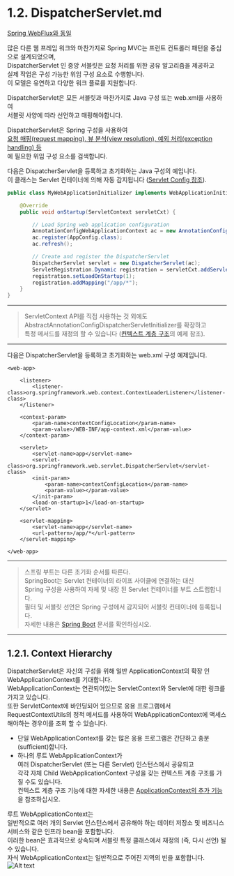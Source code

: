 
# 1.2. DispatcherServlet.md
[Spring WebFlux와 동일](https://docs.spring.io/spring/docs/5.0.4.BUILD-SNAPSHOT/spring-framework-reference/web-reactive.html#webflux-dispatcher-handler)

많은 다른 웹 프레임 워크와 마찬가지로 Spring MVC는 프런트 컨트롤러 패턴을 중심으로 설계되었으며,  
DispatcherServlet 인 중앙 서블릿은 요청 처리를 위한 공유 알고리즘을 제공하고  
실제 작업은 구성 가능한 위임 구성 요소로 수행합니다.  
이 모델은 유연하고 다양한 워크 플로를 지원합니다.  


DispatcherServlet은 모든 서블릿과 마찬가지로 Java 구성 또는 web.xml을 사용하여  
서블릿 사양에 따라 선언하고 매핑해야합니다.  

DispatcherServlet은 Spring 구성을 사용하여  
[요청 매핑(request mapping), 뷰 분석(view resolution), 예외 처리(exception handling) 등](https://docs.spring.io/spring/docs/5.0.4.BUILD-SNAPSHOT/spring-framework-reference/web.html#mvc-servlet-special-bean-types)  
에 필요한 위임 구성 요소를 검색합니다.   


다음은 DispatcherServlet을 등록하고 초기화하는 Java 구성의 예입니다.  
이 클래스는 Servlet 컨테이너에 의해 자동 감지됩니다 ([Servlet Config 참조](https://docs.spring.io/spring/docs/5.0.4.BUILD-SNAPSHOT/spring-framework-reference/web.html#mvc-container-config)).  

~~~java
public class MyWebApplicationInitializer implements WebApplicationInitializer {

    @Override
    public void onStartup(ServletContext servletCxt) {

        // Load Spring web application configuration
        AnnotationConfigWebApplicationContext ac = new AnnotationConfigWebApplicationContext();
        ac.register(AppConfig.class);
        ac.refresh();

        // Create and register the DispatcherServlet
        DispatcherServlet servlet = new DispatcherServlet(ac);
        ServletRegistration.Dynamic registration = servletCxt.addServlet("app", servlet);
        registration.setLoadOnStartup(1);
        registration.addMapping("/app/*");
    }
}
~~~
---
> ServletContext API를 직접 사용하는 것 외에도  
> AbstractAnnotationConfigDispatcherServletInitializer를 확장하고  
> 특정 메서드를 재정의 할 수 있습니다 ([컨텍스트 계층 구조](https://docs.spring.io/spring/docs/5.0.4.BUILD-SNAPSHOT/spring-framework-reference/web.html#mvc-servlet-context-hierarchy)의 예제 참조).  
---

다음은 DispatcherServlet을 등록하고 초기화하는 web.xml 구성 예제입니다.  
~~~
<web-app>

    <listener>
        <listener-class>org.springframework.web.context.ContextLoaderListener</listener-class>
    </listener>

    <context-param>
        <param-name>contextConfigLocation</param-name>
        <param-value>/WEB-INF/app-context.xml</param-value>
    </context-param>

    <servlet>
        <servlet-name>app</servlet-name>
        <servlet-class>org.springframework.web.servlet.DispatcherServlet</servlet-class>
        <init-param>
            <param-name>contextConfigLocation</param-name>
            <param-value></param-value>
        </init-param>
        <load-on-startup>1</load-on-startup>
    </servlet>

    <servlet-mapping>
        <servlet-name>app</servlet-name>
        <url-pattern>/app/*</url-pattern>
    </servlet-mapping>

</web-app>
~~~

---
> 스프링 부트는 다른 초기화 순서를 따른다.  
> SpringBoot는 Servlet 컨테이너의 라이프 사이클에 연결하는 대신  
> Spring 구성을 사용하여 자체 및 내장 된 Servlet 컨테이너를 부트 스트랩합니다.  
> 필터 및 서블릿 선언은 Spring 구성에서 감지되어 서블릿 컨테이너에 등록됩니다.  
> 자세한 내용은 [Spring Boot](https://docs.spring.io/spring-boot/docs/current/reference/htmlsingle/#boot-features-embedded-container) 문서를 확인하십시오.  
---

## 1.2.1. Context Hierarchy
DispatcherServlet은 자신의 구성을 위해 일반 ApplicationContext의 확장 인 WebApplicationContext를 기대합니다.  
WebApplicationContext는 연관되어있는 ServletContext와 Servlet에 대한 링크를 가지고 있습니다.  
또한 ServletContext에 바인딩되어 있으므로 응용 프로그램에서  
RequestContextUtils의 정적 메서드를 사용하여 WebApplicationContext에 액세스해야하는 경우이를 조회 할 수 있습니다.  

* 단일 WebApplicationContext를 갖는 많은 응용 프로그램은 간단하고 충분(sufficient)합니다.  
* 하나의 루트 WebApplicationContext가  
여러 DispatcherServlet (또는 다른 Servlet) 인스턴스에서 공유되고  
각각 자체 Child WebApplicationContext 구성을 갖는 컨텍스트 계층 구조를 가질 수도 있습니다.  
컨텍스트 계층 구조 기능에 대한 자세한 내용은 [ApplicationContext의 추가 기능](https://docs.spring.io/spring/docs/5.0.4.BUILD-SNAPSHOT/spring-framework-reference/core.html#context-introduction)을 참조하십시오.  

루트 WebApplicationContext는  
일반적으로 여러 개의 Servlet 인스턴스에서 공유해야 하는 데이터 저장소 및 비즈니스 서비스와 같은 인프라 bean을 포함합니다.  
이러한 bean은 효과적으로 상속되며 서블릿 특정 클래스에서 재정의 (즉, 다시 선언) 될 수 있습니다.  
자식 WebApplicationContext는 일반적으로 주어진 지역의 빈을 포함합니다.  
![Alt text](/path/to/img.jpg)
